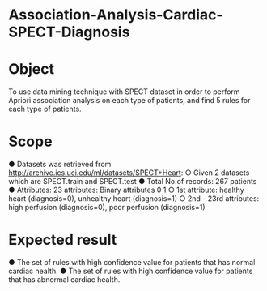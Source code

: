 # Association-Analysis-Cardiac-SPECT-Diagnosis

# Object
To use data mining technique with SPECT dataset in order to perform Apriori association
analysis on each type of patients, and find 5 rules for each type of patients.

# Scope
● Datasets was retrieved from http://archive.ics.uci.edu/ml/datasets/SPECT+Heart:
      ○ Given 2 datasets which are SPECT.train and SPECT.test
● Total No.of records: 267 patients
● Attributes: 23 attributes: Binary attributes 0 1
      ○ 1st attribute: healthy heart (diagnosis=0), unhealthy heart (diagnosis=1)
      ○ 2nd - 23rd attributes: high perfusion (diagnosis=0), poor perfusion (diagnosis=1)
      
# Expected result
● The set of rules with high confidence value for patients that has normal cardiac health.
● The set of rules with high confidence value for patients that has abnormal cardiac health.

